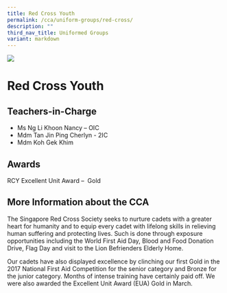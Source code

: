 ```yaml
---
title: Red Cross Youth
permalink: /cca/uniform-groups/red-cross/
description: ""
third_nav_title: Uniformed Groups
variant: markdown
---
```

![](/images/CCA/EUA-Award-Gold-e1515400451212.jpg)

Red Cross Youth
===============

**Teachers-in-Charge**
----------------------

*   Ms Ng Li Khoon Nancy – OIC
*   Mdm Tan Jin Ping Cherlyn - 2IC
*   Mdm Koh Gek Khim

**Awards**
----------

RCY Excellent Unit Award  –  Gold

**More Information about the CCA**
----------------------------------

The Singapore Red Cross Society seeks to nurture cadets with a greater heart for humanity and to equip every cadet with lifelong skills in relieving human suffering and protecting lives. Such is done through exposure opportunities including the World First Aid Day, Blood and Food Donation Drive, Flag Day and visit to the Lion Befrienders Elderly Home.

Our cadets have also displayed excellence by clinching our first Gold in the 2017 National First Aid Competition for the senior category and Bronze for the junior category. Months of intense training have certainly paid off. We were also awarded the Excellent Unit Award (EUA) Gold in March.